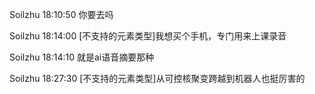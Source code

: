 Soilzhu 18:10:50
你要去吗

Soilzhu 18:14:00
[不支持的元素类型]我想买个手机，专门用来上课录音

Soilzhu 18:14:10
就是ai语音摘要那种

Soilzhu 18:27:30
[不支持的元素类型]从可控核聚变跨越到机器人也挺厉害的
